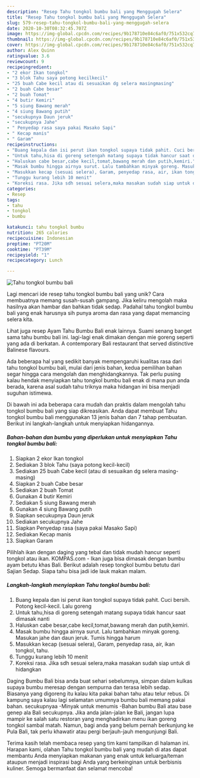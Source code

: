```yaml
---
description: "Resep Tahu tongkol bumbu bali yang Menggugah Selera"
title: "Resep Tahu tongkol bumbu bali yang Menggugah Selera"
slug: 579-resep-tahu-tongkol-bumbu-bali-yang-menggugah-selera
date: 2020-10-30T08:32:45.707Z
image: https://img-global.cpcdn.com/recipes/9b178710e84c6af0/751x532cq70/tahu-tongkol-bumbu-bali-foto-resep-utama.jpg
thumbnail: https://img-global.cpcdn.com/recipes/9b178710e84c6af0/751x532cq70/tahu-tongkol-bumbu-bali-foto-resep-utama.jpg
cover: https://img-global.cpcdn.com/recipes/9b178710e84c6af0/751x532cq70/tahu-tongkol-bumbu-bali-foto-resep-utama.jpg
author: Alex Quinn
ratingvalue: 3.6
reviewcount: 9
recipeingredient:
- "2 ekor Ikan tongkol"
- "3 blok Tahu saya potong kecilkecil"
- "25 buah Cabe kecil atau di sesuaikan dg selera masingmasing"
- "2 buah Cabe besar"
- "2 buah Tomat"
- "4 butir Kemiri"
- "5 siung Bawang merah"
- "4 siung Bawang putih"
- "secukupnya Daun jeruk"
- "secukupnya Jahe"
- " Penyedap rasa saya pakai Masako Sapi"
- " Kecap manis"
- " Garam"
recipeinstructions:
- "Buang kepala dan isi perut ikan tongkol supaya tidak pahit. Cuci bersih. Potong kecil-kecil. Lalu goreng"
- "Untuk tahu,hisa di goreng setengah matang supaya tidak hancur saat dimasak nanti"
- "Haluskan cabe besar,cabe kecil,tomat,bawang merah dan putih,kemiri."
- "Masak bumbu hingga airnya surut. Lalu tambahkan minyak goreng. Masukan jahe dan daun jeruk. Tumis hingga harum"
- "Masukkan kecap (sesuai selera), Garam, penyedap rasa, air, ikan tongkol, tahu."
- "Tunggu kurang lebih 10 menit"
- "Koreksi rasa. Jika sdh sesuai selera,maka masakan sudah siap untuk di hidangkan"
categories:
- Resep
tags:
- tahu
- tongkol
- bumbu

katakunci: tahu tongkol bumbu 
nutrition: 265 calories
recipecuisine: Indonesian
preptime: "PT20M"
cooktime: "PT39M"
recipeyield: "1"
recipecategory: Lunch

---
```



![Tahu tongkol bumbu bali](https://img-global.cpcdn.com/recipes/9b178710e84c6af0/751x532cq70/tahu-tongkol-bumbu-bali-foto-resep-utama.jpg)

Lagi mencari ide resep tahu tongkol bumbu bali yang unik? Cara membuatnya memang susah-susah gampang. Jika keliru mengolah maka hasilnya akan hambar dan bahkan tidak sedap. Padahal tahu tongkol bumbu bali yang enak harusnya sih punya aroma dan rasa yang dapat memancing selera kita.

Lihat juga resep Ayam Tahu Bumbu Bali enak lainnya. Suami senang banget sama tahu bumbu bali ini. lagi-lagi enak dimakan dengan mie goreng seperti yang ada di berkatan. A contemporary Bali restaurant that served distinctive Balinese flavours.

Ada beberapa hal yang sedikit banyak mempengaruhi kualitas rasa dari tahu tongkol bumbu bali, mulai dari jenis bahan, kedua pemilihan bahan segar hingga cara mengolah dan menghidangkannya. Tak perlu pusing kalau hendak menyiapkan tahu tongkol bumbu bali enak di mana pun anda berada, karena asal sudah tahu triknya maka hidangan ini bisa menjadi suguhan istimewa.


Di bawah ini ada beberapa cara mudah dan praktis dalam mengolah tahu tongkol bumbu bali yang siap dikreasikan. Anda dapat membuat Tahu tongkol bumbu bali menggunakan 13 jenis bahan dan 7 tahap pembuatan. Berikut ini langkah-langkah untuk menyiapkan hidangannya.

<!--inarticleads1-->

##### Bahan-bahan dan bumbu yang diperlukan untuk menyiapkan Tahu tongkol bumbu bali:

1. Siapkan 2 ekor Ikan tongkol
1. Sediakan 3 blok Tahu (saya potong kecil-kecil)
1. Sediakan 25 buah Cabe kecil (atau di sesuaikan dg selera masing-masing)
1. Siapkan 2 buah Cabe besar
1. Sediakan 2 buah Tomat
1. Gunakan 4 butir Kemiri
1. Sediakan 5 siung Bawang merah
1. Gunakan 4 siung Bawang putih
1. Siapkan secukupnya Daun jeruk
1. Sediakan secukupnya Jahe
1. Siapkan  Penyedap rasa (saya pakai Masako Sapi)
1. Sediakan  Kecap manis
1. Siapkan  Garam


Pilihlah ikan dengan daging yang tebal dan tidak mudah hancur seperti tongkol atau ikan. KOMPAS.com - Ikan juga bisa dimasak dengan bumbu ayam betutu khas Bali. Berikut adalah resep tongkol bumbu betutu dari Sajian Sedap. Siapa tahu bisa jadi ide lauk makan malam. 

<!--inarticleads2-->

##### Langkah-langkah menyiapkan Tahu tongkol bumbu bali:

1. Buang kepala dan isi perut ikan tongkol supaya tidak pahit. Cuci bersih. Potong kecil-kecil. Lalu goreng
1. Untuk tahu,hisa di goreng setengah matang supaya tidak hancur saat dimasak nanti
1. Haluskan cabe besar,cabe kecil,tomat,bawang merah dan putih,kemiri.
1. Masak bumbu hingga airnya surut. Lalu tambahkan minyak goreng. Masukan jahe dan daun jeruk. Tumis hingga harum
1. Masukkan kecap (sesuai selera), Garam, penyedap rasa, air, ikan tongkol, tahu.
1. Tunggu kurang lebih 10 menit
1. Koreksi rasa. Jika sdh sesuai selera,maka masakan sudah siap untuk di hidangkan


Daging Bumbu Bali bisa anda buat sehari sebelumnya, simpan dalam kulkas supaya bumbu meresap dengan sempurna dan terasa lebih sedap. Biasanya yang digoreng itu kalau kita pakai bahan tahu atau telur rebus. Di kampung saya kalau lagi selamatan umumnya bumbu bali memang pakai bahan. secukupnyaa -Minyak untuk menumis -Bahan bumbu Bali atau base genep ala Bali secukupnya. Jika anda jalan-jalan ke Bali, jangan lupa mampir ke salah satu restoran yang menghadirkan menu ikan goreng tongkol sambal matah. Namun, bagi anda yang belum pernah berkunjung ke Pula Bali, tak perlu khawatir atau pergi berjauh-jauh mengunjungi Bali. 

Terima kasih telah membaca resep yang tim kami tampilkan di halaman ini. Harapan kami, olahan Tahu tongkol bumbu bali yang mudah di atas dapat membantu Anda menyiapkan makanan yang enak untuk keluarga/teman ataupun menjadi inspirasi bagi Anda yang berkeinginan untuk berbisnis kuliner. Semoga bermanfaat dan selamat mencoba!
